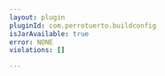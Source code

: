 ```yaml
---
layout: plugin
pluginId: com.perrotuerto.buildconfig
isJarAvailable: true
error: NONE
violations: []

---
```

